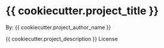 # {{ cookiecutter.project_title }}

By: {{ cookiecutter.project_author_name }}

{{ cookiecutter.project_description }}
License





